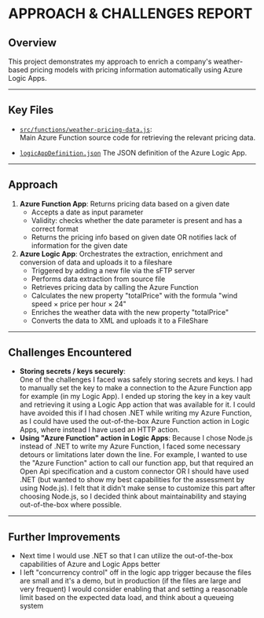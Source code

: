 # APPROACH & CHALLENGES REPORT

## Overview

This project demonstrates my approach to enrich a company's weather-based pricing models with pricing information automatically using Azure Logic Apps.

---

## Key Files

- [`src/functions/weather-pricing-data.js`](src/functions/weather-pricing-data.js):  
  Main Azure Function source code for retrieving the relevant pricing data.

- [`logicAppDefinition.json`](logicAppDefinition.json)
  The JSON definition of the Azure Logic App.

---

## Approach

1. **Azure Function App**: Returns pricing data based on a given date
    - Accepts a date as input parameter
    - Validity: checks whether the date parameter is present and has a correct format
    - Returns the pricing info based on given date OR notifies lack of information for the given date
2. **Azure Logic App**: Orchestrates the extraction, enrichment and conversion of data and uploads it to a fileshare
    - Triggered by adding a new file via the sFTP server
    - Performs data extraction from source file
    - Retrieves pricing data by calling the Azure Function
    - Calculates the new property "totalPrice" with the formula "wind speed × price per hour × 24"
    - Enriches the weather data with the new property "totalPrice"
    - Converts the data to XML and uploads it to a FileShare

---

## Challenges Encountered

- **Storing secrets / keys securely**:  
  One of the challenges I faced was safely storing secrets and keys. I had to manually set the key to make a connection to the Azure Function app for example (in my Logic App). I ended up storing the key in a key vault and retrieving it using a Logic App action that was available for it. I could have avoided this if I had chosen .NET while writing my Azure Function, as I could have used the out-of-the-box Azure Function action in Logic Apps, where instead I have used an HTTP action.
- **Using "Azure Function" action in Logic Apps**:
  Because I chose Node.js instead of .NET to write my Azure Function, I faced some necessary detours or limitations later down the line. For example, I wanted to use the "Azure Function" action to call our function app, but that required an Open Api specification and a custom connector OR I should have used .NET (but wanted to show my best capabilities for the assessment by using Node.js). I felt that it didn't make sense to customize this part after choosing Node.js, so I decided think about maintainability and staying out-of-the-box where possible.

---

## Further Improvements

- Next time I would use .NET so that I can utilize the out-of-the-box capabilities of Azure and Logic Apps better
- I left "concurrency control" off in the logic app trigger because the files are small and it's a demo, but in production (if the files are large and very frequent) I would consider enabling that and setting a reasonable limit based on the expected data load, and think about a queueing system